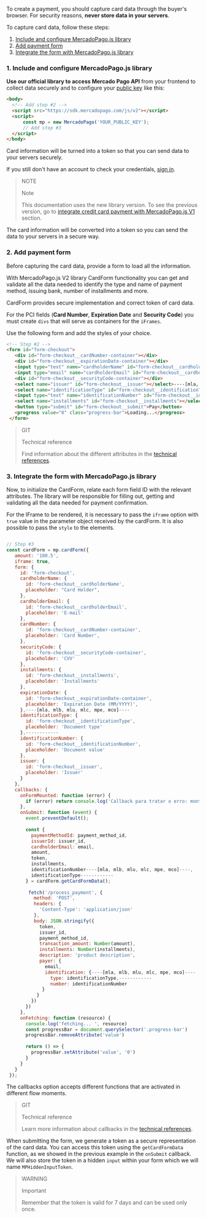 To create a payment, you should capture card data through the buyer's browser. For security reasons, **never store data in your servers**.

To capture card data, follow these steps:

1. [Include and configure MercadoPago.js library](#bookmark_1._include_and_configure_mercadopago.js_library)
2. [Add payment form](#bookmark_2._add_payment_form)
3. [Integrate the form with MercadoPago.js library](#bookmark_3._integrate_the_form_with_mercadopago.js_library)

### 1. Include and configure MercadoPago.js library

**Use our official library to access Mercado Pago API** from your frontend to collect data securely and to configure your [public key]([FAKER][CREDENTIALS][URL]) like this:

```html
<body>
  <!-- Add step #2 -->
  <script src="https://sdk.mercadopago.com/js/v2"></script>
  <script>
      const mp = new MercadoPago('YOUR_PUBLIC_KEY');
      // Add step #3
  </script>
</body>
```

Card information will be turned into a token so that you can send data to your servers securely.

If you still don't have an account to check your credentials, [sign in](https://www.mercadopago[FAKER][URL][DOMAIN]/registration-mp).

> NOTE
>
> Note
>
> This documentation uses the new library version. To see the previous version, go to [integrate credit card payment with MercadoPago.js V1](https://www.mercadopago[FAKER][URL][DOMAIN]/developers/en/guides/online-payments/checkout-api/v1/receiving-payment-by-card) section.

The card information will be converted into a token so you can send the data to your servers in a secure way.

### 2. Add payment form

Before capturing the card data, provide a form to load all the information.

With MercadoPago.js V2 library CardForm functionality you can get and validate all the data needed to identify the type and name of payment method, issuing bank, number of installments and more. 

CardForm provides secure implementation and correct token of card data. 

For the PCI fields (**Card Number**, **Expiration Date** and **Security Code**) you must create `divs` that will serve as containers for the `iFrames`.

Use the following form and add the styles of your choice.

```html
<!-- Step #2 -->
<form id="form-checkout">
   <div id="form-checkout__cardNumber-container"></div>
   <div id="form-checkout__expirationDate-container"></div>
   <input type="text" name="cardholderName" id="form-checkout__cardholderName"/>
   <input type="email" name="cardholderEmail" id="form-checkout__cardholderEmail"/>
   <div id="form-checkout__securityCode-container"></div>
   <select name="issuer" id="form-checkout__issuer"></select>----[mla, mlb, mlu, mlc, mpe, mco]----
   <select name="identificationType" id="form-checkout__identificationType"></select>------------
   <input type="text" name="identificationNumber" id="form-checkout__identificationNumber"/>
   <select name="installments" id="form-checkout__installments"></select>
   <button type="submit" id="form-checkout__submit">Pay</button>
   <progress value="0" class="progress-bar">Loading...</progress>
 </form>
```

> GIT
> 
> Technical reference
> 
> Find information about the different attributes in the [technical references](https://github.com/mercadopago/sdk-js).

### 3. Integrate the form with MercadoPago.js library

Now, to initialize the CardForm, relate each form field ID with the relevant attributes. The library will be responsible for filling out, getting and validating all the data needed for payment confirmation.

For the IFrame to be rendered, it is necessary to pass the `iframe` option with `true` value in the parameter object received by the cardForm. It is also possible to pass the `style` to the elements.

```javascript

// Step #3
const cardForm = mp.cardForm({
   amount: '100.5',
   iframe: true,
   form: {
     id: 'form-checkout',
     cardholderName: {
       id: 'form-checkout__cardholderName',
       placeholder: "Card Holder",
     },
     cardholderEmail: {
       id: 'form-checkout__cardholderEmail',
       placeholder: 'E-mail'
     },
     cardNumber: {
       id: 'form-checkout__cardNumber-container',
       placeholder: 'Card Number',
     },
     securityCode: {
       id: 'form-checkout__securityCode-container',
       placeholder: 'CVV'
     },
     installments: {
       id: 'form-checkout__installments',
       placeholder: 'Installments'
     },
     expirationDate: {
       id: 'form-checkout__expirationDate-container',
       placeholder: 'Expiration Date (MM/YYYY)',
     },----[mla, mlb, mlu, mlc, mpe, mco]----
     identificationType: {
       id: 'form-checkout__identificationType',
       placeholder: 'Document type'
     },------------
     identificationNumber: {
       id: 'form-checkout__identificationNumber',
       placeholder: 'Document value'
     },
     issuer: {
       id: 'form-checkout__issuer',
       placeholder: 'Issuer'
     }
   },
   callbacks: {
     onFormMounted: function (error) {
       if (error) return console.log('Callback para tratar o erro: montando o cardForm ', error)
     },
     onSubmit: function (event) {
       event.preventDefault();
 
       const {
         paymentMethodId: payment_method_id,
         issuerId: issuer_id,
         cardholderEmail: email,
         amount,
         token,
         installments,
         identificationNumber----[mla, mlb, mlu, mlc, mpe, mco]----,
         identificationType------------
       } = cardForm.getCardFormData();
 
        fetch('/process_payment', {
          method: 'POST',
          headers: {
            'Content-Type': 'application/json'
          },
          body: JSON.stringify({
            token,
            issuer_id,
            payment_method_id,
            transaction_amount: Number(amount),
            installments: Number(installments),
            description: 'product description',
            payer: {
              email,
              identification: {----[mla, mlb, mlu, mlc, mpe, mco]----
                type: identificationType,------------
                number: identificationNumber
             }
           }
         })
       })
     },
     onFetching: function (resource) {
       console.log('fetching... ', resource)
       const progressBar = document.querySelector('.progress-bar')
       progressBar.removeAttribute('value')
 
       return () => {
         progressBar.setAttribute('value', '0')
       }
     }
   }
 });
```

The callbacks option accepts different functions that are activated in different flow moments.

> GIT
> 
> Technical reference
> 
> Learn more information about callbacks in the [technical references](https://github.com/mercadopago/sdk-js/blob/main/API/card-form.md).

When submitting the form, we generate a token as a secure representation of the card data. You can access this token using the `getCardFormData` function, as we showed in the previous example in the `onSubmit` callback. We will also store the token in a hidden `input` within your form which we will name `MPHiddenInputToken`.

> WARNING
>
> Important
>
> Remember that the token is valid for 7 days and can be used only once.
